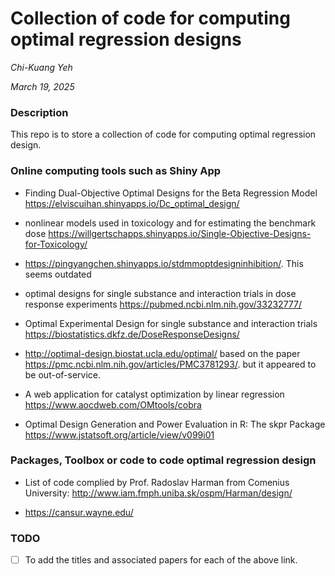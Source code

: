 Collection of code for computing optimal regression designs
================
*Chi-Kuang Yeh*

*March 19, 2025*

### Description

This repo is to store a collection of code for computing optimal
regression design.

### Online computing tools such as Shiny App

- Finding Dual-Objective Optimal Designs for the Beta Regression Model
  <https://elviscuihan.shinyapps.io/Dc_optimal_design/>

- nonlinear models used in toxicology and for estimating the benchmark
  dose
  <https://willgertschapps.shinyapps.io/Single-Objective-Designs-for-Toxicology/>

- <https://pingyangchen.shinyapps.io/stdmmoptdesigninhibition/>. This
  seems outdated

- optimal designs for single substance and interaction trials in dose
  response experiments <https://pubmed.ncbi.nlm.nih.gov/33232777/>

- Optimal Experimental Design for single substance and interaction
  trials <https://biostatistics.dkfz.de/DoseResponseDesigns/>

- <http://optimal-design.biostat.ucla.edu/optimal/> based on the paper
  <https://pmc.ncbi.nlm.nih.gov/articles/PMC3781293/>. but it appeared
  to be out-of-service.

- A web application for catalyst optimization by linear regression
  <https://www.aocdweb.com/OMtools/cobra>

- Optimal Design Generation and Power Evaluation in R: The skpr Package
  <https://www.jstatsoft.org/article/view/v099i01>

### Packages, Toolbox or code to code optimal regression design

- List of code complied by Prof. Radoslav Harman from Comenius
  University: <http://www.iam.fmph.uniba.sk/ospm/Harman/design/>

- <https://cansur.wayne.edu/>

### TODO

- [ ] To add the titles and associated papers for each of the above
  link.
